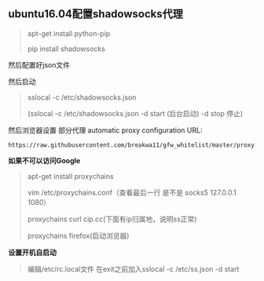 ## ubuntu16.04配置shadowsocks代理

> apt-get  install python-pip
>
> pip install shadowsocks  

然后配置好json文件

然后启动

> sslocal -c /etc/shadowsocks.json
>
> (sslocal -c /etc/shadowsocks.json -d start (后台启动)  -d stop 停止)

然后浏览器设置 部分代理  automatic proxy configuration URL:

```
https://raw.githubusercontent.com/breakwa11/gfw_whitelist/master/proxy.pac 
```

**如果不可以访问Google**

> apt-get install proxychains
>
> vim /etc/proxychains.conf（查看最后一行 是不是 socks5 127.0.0.1 1080）
>
> proxychains curl cip.cc(下面有ip归属地，说明ss正常)
>
> proxychains firefox(启动浏览器)

**设置开机自启动**

> 编辑/etc/rc.local文件 在exit之前加入sslocal -c /etc/ss.json -d start